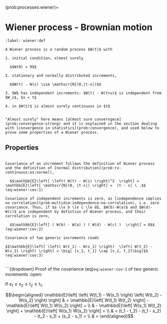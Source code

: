 (prob:processes:wiener)=
# Wiener process - Brownian motion

```{prf:definition} Wiener process - Brownian motion
:label: wiener:def

A Wiener process is a random process $W(t)$ with

1. initial condition, almost surely

  $$W(0) = 0$$

2. stationary and normally distributed increments,

  $$W(t) - W(s) \sim \mathscr{N}(0,|t-s|)$$

3. $W$ has independent increments: $W(t) - W(t+u)$ is independent from $W_s$, $s < t$

4. in $W(t)$ is almost surely continuous in $t$

```

```{admonition} Almost sure convergence in statistics

"Almost surely" here means [almost sure converngece](prob:convergence:strong) and it is explained in the section dealing with [convergence in statistics](prob:convergence), and used below to prove some properties of a Wiener process.

```

<!--
```{admonition} 
:class: tip
```
-->

## Properties

```{prf:property} Covariance of increments

Covariance of an increment follows the definition of Wiener process and the definition of [normal distribution](prob:rv-continuous:ex:normal),

  $$\mathbb{E}\left[ \left( W(t) - W(s) \right)^2  \right] = \mathbb{E}\left[ \mathscr{N}(0, |t-s|) \right] =  |t - s| \ .$$ (eq:wiener:cov:1)

Covariance of independent increments is zero, as [independence implies no correlation](prob:multidim:independence:no-correlation), i.e. zero covariance. Thus, if $a \le b \le c \le d$, $W(b)-W(a)$ and $W(d)-W(c)$ are independent by defintion of Wiener process, and their correlation is zero,

  $$\mathbb{E}\left[ ( W(b) - W(a) ) ( W(d) - W(c) )  \right] = 0$$ (eq:wiener:cov:2)

Covariance of two generic increments reads

$$\mathbb{E}\left[ \left( W(t_1) - W(s_1) \right)  \left( W(t_2) - W(s_2) \right) \right] = \big| [s_1, t_1] \cap [s_2, t_2]\big|$$ (eq:wiener:cov:3)


```

```{dropdown} Proof of the covariance {eq}`eq:wiener:cov:1` of two generic increments
:open:

If $s_1 \le s_2 \le t_2 \le t_1$,

$$\begin{aligned}
  \mathbb{E}\left[ \left( W(t_1) - W(s_1) \right)  \left( W(t_2) - W(s_2) \right) \right] 
  & = \mathbb{E}\left[ W(t_1) W(t_2) \right] - \mathbb{E}\left[ W(t_1) W(s_2) \right] + \\
  & - \mathbb{E}\left[ W(s_1) W(t_2) \right] + \mathbb{E}\left[ W(s_1) W(s_2) \right] = \\
  & = (t_1 - t_2) - (t_1 - s_2) - (t_2 - s_1) + (s_2 - s_1) = \\
  & =
\end{aligned}$$

```



